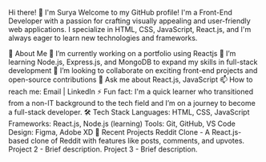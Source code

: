 Hi there! 👋 I'm Surya
Welcome to my GitHub profile! I'm a Front-End Developer with a passion for crafting visually appealing and user-friendly web applications. I specialize in HTML, CSS, JavaScript, React.js, and I'm always eager to learn new technologies and frameworks.

🚀 About Me
🔭 I’m currently working on a portfolio using Reactjs
🌱 I’m learning Node.js, Express.js, and MongoDB to expand my skills in full-stack development
👯 I’m looking to collaborate on exciting front-end projects and open-source contributions
💬 Ask me about React.js, JavaScript
📫 How to reach me: Email | LinkedIn
⚡ Fun fact: I'm a quick learner who transitioned from a non-IT background to the tech field and I’m on a journey to become a full-stack developer.
🛠️ Tech Stack
Languages: HTML, CSS, JavaScript
Frameworks: React.js, Node.js (learning)
Tools: Git, GitHub, VS Code
Design: Figma, Adobe XD
📝 Recent Projects
Reddit Clone - A React.js-based clone of Reddit with features like posts, comments, and upvotes.
Project 2 - Brief description.
Project 3 - Brief description.
